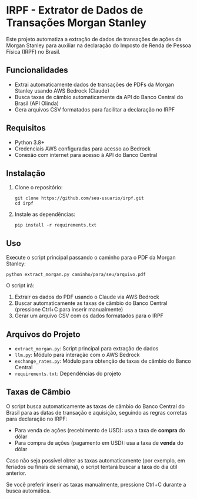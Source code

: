 # IRPF - Extrator de Dados de Transações Morgan Stanley

Este projeto automatiza a extração de dados de transações de ações da Morgan Stanley para auxiliar na declaração do Imposto de Renda de Pessoa Física (IRPF) no Brasil.

## Funcionalidades

- Extrai automaticamente dados de transações de PDFs da Morgan Stanley usando AWS Bedrock (Claude)
- Busca taxas de câmbio automaticamente da API do Banco Central do Brasil (API Olinda)
- Gera arquivos CSV formatados para facilitar a declaração no IRPF

## Requisitos

- Python 3.8+
- Credenciais AWS configuradas para acesso ao Bedrock
- Conexão com internet para acesso à API do Banco Central

## Instalação

1. Clone o repositório:
   ```
   git clone https://github.com/seu-usuario/irpf.git
   cd irpf
   ```

2. Instale as dependências:
   ```
   pip install -r requirements.txt
   ```

## Uso

Execute o script principal passando o caminho para o PDF da Morgan Stanley:

```
python extract_morgan.py caminho/para/seu/arquivo.pdf
```

O script irá:
1. Extrair os dados do PDF usando o Claude via AWS Bedrock
2. Buscar automaticamente as taxas de câmbio do Banco Central (pressione Ctrl+C para inserir manualmente)
3. Gerar um arquivo CSV com os dados formatados para o IRPF

## Arquivos do Projeto

- `extract_morgan.py`: Script principal para extração de dados
- `llm.py`: Módulo para interação com o AWS Bedrock
- `exchange_rates.py`: Módulo para obtenção de taxas de câmbio do Banco Central
- `requirements.txt`: Dependências do projeto

## Taxas de Câmbio

O script busca automaticamente as taxas de câmbio do Banco Central do Brasil para as datas de transação e aquisição, seguindo as regras corretas para declaração no IRPF:

- Para venda de ações (recebimento de USD): usa a taxa de **compra** do dólar
- Para compra de ações (pagamento em USD): usa a taxa de **venda** do dólar

Caso não seja possível obter as taxas automaticamente (por exemplo, em feriados ou finais de semana), o script tentará buscar a taxa do dia útil anterior.

Se você preferir inserir as taxas manualmente, pressione Ctrl+C durante a busca automática.


